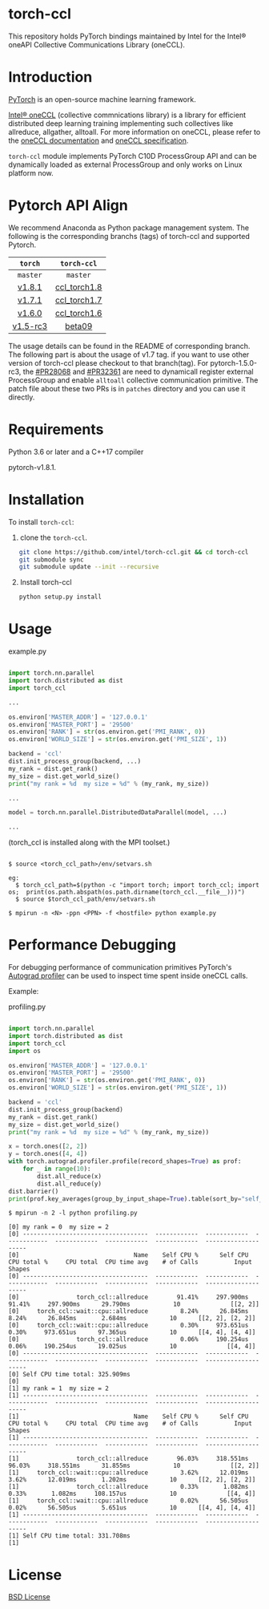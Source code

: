 # torch-ccl

This repository holds PyTorch bindings maintained by Intel for the Intel® oneAPI Collective Communications Library (oneCCL).


# Introduction

[PyTorch](https://github.com/pytorch/pytorch) is an open-source machine learning framework.

[Intel® oneCCL](https://github.com/oneapi-src/oneCCL) (collective commnications library) is a library for efficient distributed deep learning training implementing such collectives like allreduce, allgather, alltoall. For more information on oneCCL, please refer to the [oneCCL documentation](https://spec.oneapi.com/versions/latest/elements/oneCCL/source/index.html) and [oneCCL specification](https://spec.oneapi.com/versions/latest/elements/oneCCL/source/index.html).

`torch-ccl` module implements PyTorch C10D ProcessGroup API and can be dynamically loaded as external ProcessGroup and only works on Linux platform now.

# Pytorch API Align
We recommend Anaconda as Python package management system. The following is the corresponding branchs (tags) of torch-ccl and supported Pytorch.

   | ``torch`` | ``torch-ccl`` |  
   | :-----:| :---: |  
   |  ``master`` |  ``master``  |
   | [v1.8.1](https://github.com/pytorch/pytorch/tree/v1.8.1) |  [ccl_torch1.8](https://github.com/intel/torch-ccl/tree/ccl_torch1.8)   | 
   | [v1.7.1](https://github.com/pytorch/pytorch/tree/v1.7.1) |  [ccl_torch1.7](https://github.com/intel/torch-ccl/tree/ccl_torch1.7)   | 
   | [v1.6.0](https://github.com/pytorch/pytorch/tree/v1.6.0) |  [ccl_torch1.6](https://github.com/intel/torch-ccl/tree/ccl_torch1.6)   | 
   | [v1.5-rc3](https://github.com/pytorch/pytorch/tree/v1.5.0-rc3) |   [beta09](https://github.com/intel/torch-ccl/tree/beta09)   |

The usage details can be found in the README of corresponding branch. The following part is about the usage of v1.7 tag. if you want to use other version of torch-ccl please checkout to that branch(tag). For pytorch-1.5.0-rc3, the [#PR28068](https://github.com/pytorch/pytorch/pull/28068) and [#PR32361](https://github.com/pytorch/pytorch/pull/32361) are need to dynamicall register external ProcessGroup and enable ``alltoall`` collective communication primitive. The patch file about these two PRs is in ``patches`` directory and you can use it directly. 

# Requirements

Python 3.6 or later and a C++17 compiler

pytorch-v1.8.1.

# Installation

To install `torch-ccl`:

1. clone the `torch-ccl`.

```bash
   git clone https://github.com/intel/torch-ccl.git && cd torch-ccl 
   git submodule sync 
   git submodule update --init --recursive
```
2. Install torch-ccl

```bash
   python setup.py install
```


# Usage

example.py

```python

import torch.nn.parallel
import torch.distributed as dist
import torch_ccl

...

os.environ['MASTER_ADDR'] = '127.0.0.1'
os.environ['MASTER_PORT'] = '29500'
os.environ['RANK'] = str(os.environ.get('PMI_RANK', 0))
os.environ['WORLD_SIZE'] = str(os.environ.get('PMI_SIZE', 1))

backend = 'ccl'
dist.init_process_group(backend, ...)
my_rank = dist.get_rank()
my_size = dist.get_world_size()
print("my rank = %d  my size = %d" % (my_rank, my_size))

...

model = torch.nn.parallel.DistributedDataParallel(model, ...)

...
```
(torch_ccl is installed along with the MPI toolset.)
```

$ source <torch_ccl_path>/env/setvars.sh

eg:
  $ torch_ccl_path=$(python -c "import torch; import torch_ccl; import os;  print(os.path.abspath(os.path.dirname(torch_ccl.__file__)))")
  $ source $torch_ccl_path/env/setvars.sh

$ mpirun -n <N> -ppn <PPN> -f <hostfile> python example.py
```


# Performance Debugging

For debugging performance of communication primitives PyTorch's [Autograd profiler](https://pytorch.org/docs/stable/autograd.html#profiler)
can be used to inspect time spent inside oneCCL calls.

Example:

profiling.py

```python

import torch.nn.parallel
import torch.distributed as dist
import torch_ccl
import os

os.environ['MASTER_ADDR'] = '127.0.0.1'
os.environ['MASTER_PORT'] = '29500'
os.environ['RANK'] = str(os.environ.get('PMI_RANK', 0))
os.environ['WORLD_SIZE'] = str(os.environ.get('PMI_SIZE', 1))

backend = 'ccl'
dist.init_process_group(backend)
my_rank = dist.get_rank()
my_size = dist.get_world_size()
print("my rank = %d  my size = %d" % (my_rank, my_size))

x = torch.ones([2, 2])
y = torch.ones([4, 4])
with torch.autograd.profiler.profile(record_shapes=True) as prof:
    for _ in range(10):
        dist.all_reduce(x)
        dist.all_reduce(y)
dist.barrier()
print(prof.key_averages(group_by_input_shape=True).table(sort_by="self_cpu_time_total"))

```

```
$ mpirun -n 2 -l python profiling.py
```

```
[0] my rank = 0  my size = 2
[0] -----------------------------------  ------------  ------------  ------------  ------------  ------------  ------------  --------------------  
[0]                                Name    Self CPU %      Self CPU   CPU total %     CPU total  CPU time avg    # of Calls          Input Shapes  
[0] -----------------------------------  ------------  ------------  ------------  ------------  ------------  ------------  --------------------  
[0]                torch_ccl::allreduce        91.41%     297.900ms        91.41%     297.900ms      29.790ms            10              [[2, 2]]  
[0]     torch_ccl::wait::cpu::allreduce         8.24%      26.845ms         8.24%      26.845ms       2.684ms            10      [[2, 2], [2, 2]]  
[0]     torch_ccl::wait::cpu::allreduce         0.30%     973.651us         0.30%     973.651us      97.365us            10      [[4, 4], [4, 4]]  
[0]                torch_ccl::allreduce         0.06%     190.254us         0.06%     190.254us      19.025us            10              [[4, 4]]  
[0] -----------------------------------  ------------  ------------  ------------  ------------  ------------  ------------  --------------------  
[0] Self CPU time total: 325.909ms
[0] 
[1] my rank = 1  my size = 2
[1] -----------------------------------  ------------  ------------  ------------  ------------  ------------  ------------  --------------------  
[1]                                Name    Self CPU %      Self CPU   CPU total %     CPU total  CPU time avg    # of Calls          Input Shapes  
[1] -----------------------------------  ------------  ------------  ------------  ------------  ------------  ------------  --------------------  
[1]                torch_ccl::allreduce        96.03%     318.551ms        96.03%     318.551ms      31.855ms            10              [[2, 2]]  
[1]     torch_ccl::wait::cpu::allreduce         3.62%      12.019ms         3.62%      12.019ms       1.202ms            10      [[2, 2], [2, 2]]  
[1]                torch_ccl::allreduce         0.33%       1.082ms         0.33%       1.082ms     108.157us            10              [[4, 4]]  
[1]     torch_ccl::wait::cpu::allreduce         0.02%      56.505us         0.02%      56.505us       5.651us            10      [[4, 4], [4, 4]]  
[1] -----------------------------------  ------------  ------------  ------------  ------------  ------------  ------------  --------------------  
[1] Self CPU time total: 331.708ms
[1] 

```


# License
[BSD License](https://github.com/intel/torch-ccl/blob/master/LICENSE)
